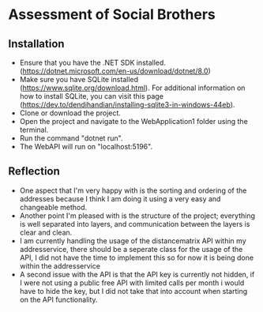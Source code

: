 # Assessment of Social Brothers
## Installation
- Ensure that you have the .NET SDK installed. (https://dotnet.microsoft.com/en-us/download/dotnet/8.0)
- Make sure you have SQLite installed (https://www.sqlite.org/download.html). For additional information on how to install SQLite, you can visit this page (https://dev.to/dendihandian/installing-sqlite3-in-windows-44eb).
- Clone or download the project.
- Open the project and navigate to the WebApplication1 folder using the terminal.
- Run the command "dotnet run".
- The WebAPI will run on "localhost:5196".
## Reflection
- One aspect that I'm very happy with is the sorting and ordering of the addresses because I think I am doing it using a very easy and changeable method.
- Another point I'm pleased with is the structure of the project; everything is well separated into layers, and communication between the layers is clear and clean.
- I am currently handling the usage of the distancematrix API within my addresservice, there should be a seperate class for the usage of the API, I did not have the time to implement this so for now it is being done within the addresservice
- A second issue with the API is that the API key is currently not hidden, if I were not using a public free API with limited calls per month i would have to hide the key, but I did not take that into account when starting on the API functionality.
